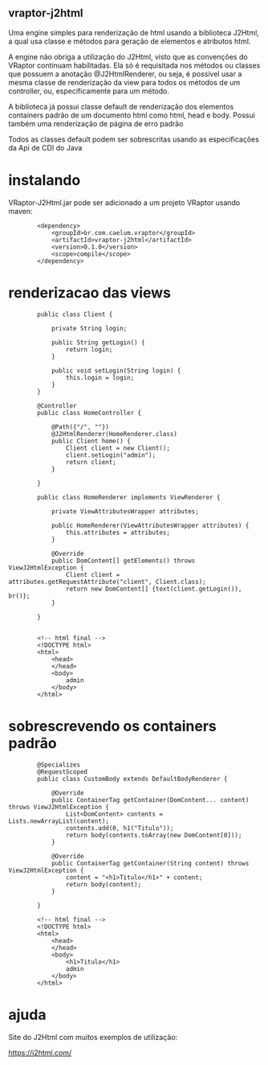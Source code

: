 ## vraptor-j2html

Uma engine simples para renderização de html usando a biblioteca J2Html, a qual usa classe e métodos para geração de elementos
e atributos html.

A engine não obriga a utilização do J2Html, visto que as convenções do VRaptor continuam habilitadas.
Ela só é requisitada nos métodos ou classes que possuem a anotação @J2HtmlRenderer, ou seja, 
é possível usar a mesma classe de renderização da view para todos os métodos de um controller, ou, especificamente para um método.

A biblioteca já possui classe default de renderização dos elementos containers padrão de um documento html como html, head e body.
Possui também uma renderização de página de erro padrão

Todos as classes default podem ser sobrescritas usando as especificações da Api de CDI do Java


# instalando

VRaptor-J2Html.jar pode ser adicionado a um projeto VRaptor usando maven:

```
		<dependency>
			<groupId>br.com.caelum.vraptor</groupId>
			<artifactId>vraptor-j2html</artifactId>
			<version>0.1.0</version>
			<scope>compile</scope>
		</dependency>
```

# renderizacao das views

```
		public class Client {
			
			private String login;
			
			public String getLogin() {
				return login;
			}
			
			public void setLogin(String login) {
				this.login = login;
			}
		}
		
		@Controller
		public class HomeController {								
			
			@Path({"/", ""})
			@J2HtmlRenderer(HomeRenderer.class)
			public Client home() {
				Client client = new Client();
				client.setLogin("admin");
				return client;
			}
			
		}
		
		public class HomeRenderer implements ViewRenderer {
	
			private ViewAttributesWrapper attributes;
			
			public HomeRenderer(ViewAttributesWrapper attributes) {
				this.attributes = attributes;
			}
		
			@Override
			public DomContent[] getElements() throws ViewJ2HtmlException {
				Client client = attributes.getRequestAttribute("client", Client.class);
				return new DomContent[] {text(client.getLogin()), br()};
			}
		
		}
		
		
		<!-- html final -->
		<!DOCTYPE html>
		<html>
			<head>
			</head>
			<body>
				admin
			</body>
		</html>
```

# sobrescrevendo os containers padrão

```
		@Specializes
		@RequestScoped
		public class CustomBody extends DefaultBodyRenderer {
		
			@Override
			public ContainerTag getContainer(DomContent... content) throws ViewJ2HtmlException {
				List<DomContent> contents = Lists.newArrayList(content);
				contents.add(0, h1("Titulo"));
				return body(contents.toArray(new DomContent[0]));
			}
		
			@Override
			public ContainerTag getContainer(String content) throws ViewJ2HtmlException {		
				content = "<h1>Titulo</h1>" + content;
				return body(content);
			}
		
		}
		
		<!-- html final -->
		<!DOCTYPE html>
		<html>
			<head>
			</head>
			<body>
				<h1>Titulo</h1>
				admin
			</body>
		</html>
```

# ajuda

Site do J2Html com muitos exemplos de utilização:

https://j2html.com/